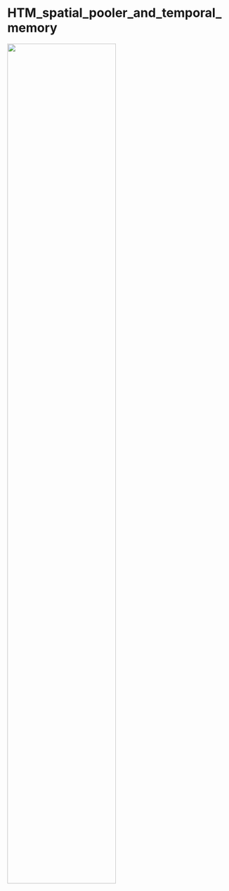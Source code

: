 # HTM_spatial_pooler_and_temporal_memory



<img src="https://github.com/seantanabe/HTM_spatial_pooler_and_temporal_memory/assets/170565753/c1422faf-cc23-4f56-9541-52bca3396537" width="70%" height="70%">


